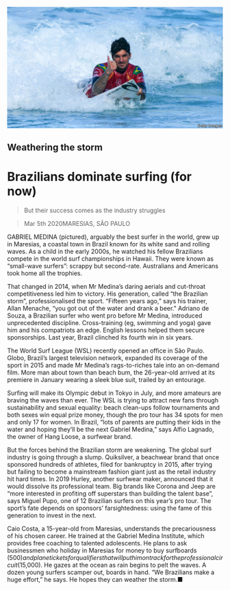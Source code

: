 ![](./images/20200307_AMP003_0.jpg)

## Weathering the storm

# Brazilians dominate surfing (for now)

> But their success comes as the industry struggles

> Mar 5th 2020MARESIAS, SÃO PAULO

GABRIEL MEDINA (pictured), arguably the best surfer in the world, grew up in Maresias, a coastal town in Brazil known for its white sand and rolling waves. As a child in the early 2000s, he watched his fellow Brazilians compete in the world surf championships in Hawaii. They were known as “small-wave surfers”: scrappy but second-rate. Australians and Americans took home all the trophies. 

That changed in 2014, when Mr Medina’s daring aerials and cut-throat competitiveness led him to victory. His generation, called “the Brazilian storm”, professionalised the sport. “Fifteen years ago,” says his trainer, Allan Menache, “you got out of the water and drank a beer.” Adriano de Souza, a Brazilian surfer who went pro before Mr Medina, introduced unprecedented discipline. Cross-training (eg, swimming and yoga) gave him and his compatriots an edge. English lessons helped them secure sponsorships. Last year, Brazil clinched its fourth win in six years. 

The World Surf League (WSL) recently opened an office in São Paulo. Globo, Brazil’s largest television network, expanded its coverage of the sport in 2015 and made Mr Medina’s rags-to-riches tale into an on-demand film. More man about town than beach bum, the 26-year-old arrived at its premiere in January wearing a sleek blue suit, trailed by an entourage.

Surfing will make its Olympic debut in Tokyo in July, and more amateurs are braving the waves than ever. The WSL is trying to attract new fans through sustainability and sexual equality: beach clean-ups follow tournaments and both sexes win equal prize money, though the pro tour has 34 spots for men and only 17 for women. In Brazil, “lots of parents are putting their kids in the water and hoping they’ll be the next Gabriel Medina,” says Alfio Lagnado, the owner of Hang Loose, a surfwear brand.

But the forces behind the Brazilian storm are weakening. The global surf industry is going through a slump. Quiksilver, a beachwear brand that once sponsored hundreds of athletes, filed for bankruptcy in 2015, after trying but failing to become a mainstream fashion giant just as the retail industry hit hard times. In 2019 Hurley, another surfwear maker, announced that it would dissolve its professional team. Big brands like Corona and Jeep are “more interested in profiting off superstars than building the talent base”, says Miguel Pupo, one of 12 Brazilian surfers on this year’s pro tour. The sport’s fate depends on sponsors’ farsightedness: using the fame of this generation to invest in the next.

Caio Costa, a 15-year-old from Maresias, understands the precariousness of his chosen career. He trained at the Gabriel Medina Institute, which provides free coaching to talented adolescents. He plans to ask businessmen who holiday in Maresias for money to buy surfboards ($500) and plane tickets for qualifiers that will put him on track for the professional circuit ($15,000). He gazes at the ocean as rain begins to pelt the waves. A dozen young surfers scamper out, boards in hand. “We Brazilians make a huge effort,” he says. He hopes they can weather the storm.■
